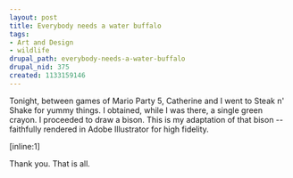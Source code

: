 ```yaml
--- 
layout: post
title: Everybody needs a water buffalo
tags: 
- Art and Design
- wildlife
drupal_path: everybody-needs-a-water-buffalo
drupal_nid: 375
created: 1133159146
---
```

Tonight, between games of Mario Party 5, Catherine and I went to Steak n' Shake for yummy things. I obtained, while I was there, a single green crayon. I proceeded to draw a bison. This is my adaptation of that bison -- faithfully rendered in Adobe Illustrator for high fidelity.

[inline:1]

Thank you. That is all.
